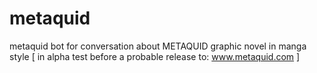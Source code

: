 # metaquid
metaquid bot for conversation about METAQUID graphic novel in manga style 
[ in alpha test before a probable release to: www.metaquid.com ]
